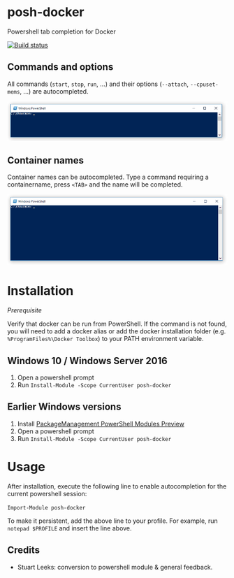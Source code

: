 # posh-docker
Powershell tab completion for Docker

[![Build status](https://ci.appveyor.com/api/projects/status/d4q4o9sdyvmm8yfh?svg=true)](https://ci.appveyor.com/project/samneirinck/posh-docker)


## Commands and options
All commands (`start`, `stop`, `run`, ...) and their options (`--attach`, `--cpuset-mems`, ...) are autocompleted.

![Command and option completion](img/command-option-completion.gif)

## Container names
Container names can be autocompleted. Type a command requiring a containername, press `<TAB>` and the name will be completed.

![Container name completion](img/containername-completion.gif)

# Installation
*Prerequisite*

Verify that docker can be run from PowerShell. If the command is not found, you will need to add a docker alias or add the docker installation folder (e.g. `%ProgramFiles%\Docker Toolbox`) to your PATH environment variable.

## Windows 10 / Windows Server 2016 
1. Open a powershell prompt
2. Run `Install-Module -Scope CurrentUser posh-docker`

## Earlier Windows versions
1. Install [PackageManagement PowerShell Modules Preview](https://www.microsoft.com/en-us/download/details.aspx?id=49186)
2. Open a powershell prompt
3. Run `Install-Module -Scope CurrentUser posh-docker`

# Usage
After installation, execute the following line to enable autocompletion for the current powershell session:

`Import-Module posh-docker`

To make it persistent, add the above line to your profile. For example, run `notepad $PROFILE` and insert the line above.


## Credits
- Stuart Leeks: conversion to powershell module & general feedback.